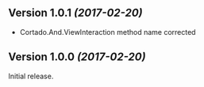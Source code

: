 Version 1.0.1 *(2017-02-20)*
----------------------------

* Cortado.And.ViewInteraction method name corrected

Version 1.0.0 *(2017-02-20)*
----------------------------

Initial release.
